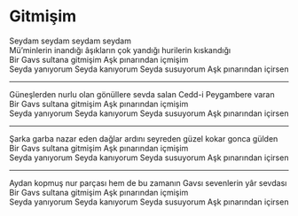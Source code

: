 # Gitmişim

Seydam seydam seydam seydam  
Mü’minlerin inandığı âşıkların çok yandığı hurilerin kıskandığı  
Bir Gavs sultana gitmişim Aşk pınarından içmişim  
Seyda yanıyorum Seyda kanıyorum Seyda susuyorum Aşk pınarından içirsen  
****  
Güneşlerden nurlu olan gönüllere sevda salan Cedd-i Peygambere varan  
Bir Gavs sultana gitmişim Aşk pınarından içmişim  
Seyda yanıyorum Seyda kanıyorum Seyda susuyorum Aşk pınarından içirsen  
****  
Şarka garba nazar eden dağlar ardını seyreden güzel kokar gonca gülden  
Bir Gavs sultana gitmişim Aşk pınarından içmişim  
Seyda yanıyorum Seyda kanıyorum Seyda susuyorum Aşk pınarından içirsen  
****  
Aydan kopmuş nur parçası hem de bu zamanın Gavsı sevenlerin yâr sevdası  
Bir Gavs sultana gitmişim Aşk pınarından içmişim  
Seyda yanıyorum Seyda kanıyorum Seyda susuyorum Aşk pınarından içirsen  

